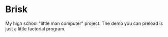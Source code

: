 # Brisk
My high school "little man computer" project.
The demo you can preload is just a little factorial program.
